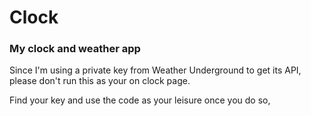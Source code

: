 # Clock
### My clock and weather app

Since I'm using a private key from Weather Underground to get its API, please don't run this as your on clock page. 

Find your key and use the code as your leisure once you do so,
